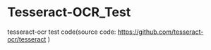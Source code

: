 # Tesseract-OCR_Test
tesseract-ocr test code(source code: https://github.com/tesseract-ocr/tesseract )
